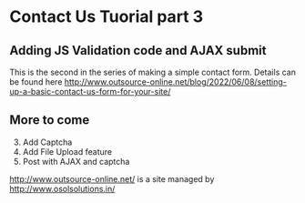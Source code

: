 # Contact Us Tuorial part 3

## Adding JS Validation code and AJAX submit

This is the second in the series of making a simple contact form. Details can be found here
http://www.outsource-online.net/blog/2022/06/08/setting-up-a-basic-contact-us-form-for-your-site/

## More to come

3. Add Captcha
4. Add File Upload feature
5. Post with AJAX and captcha

http://www.outsource-online.net/ is a site managed by http://www.osolsolutions.in/

